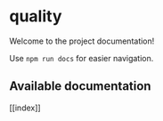# quality

Welcome to the project documentation!

Use `npm run docs` for easier navigation.

## Available documentation

[[index]]
